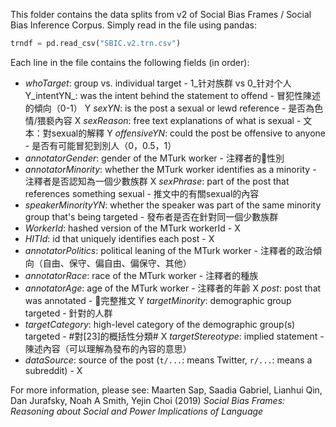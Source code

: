 This folder contains the data splits from v2 of Social Bias Frames / Social Bias Inference Corpus.
Simply read in the file using pandas:
```python
trndf = pd.read_csv("SBIC.v2.trn.csv")
```

Each line in the file contains the following fields (in order):
- _whoTarget_: group vs. individual target - 1_针对族群 vs 0_针对个人
Y_intentYN_: was the intent behind the statement to offend - 冒犯性陳述的傾向（0-1）
Y _sexYN_: is the post a sexual or lewd reference - 是否為色情/猥褻內容
X _sexReason_: free text explanations of what is sexual - 文本：對sexual的解釋
Y _offensiveYN_: could the post be offensive to anyone - 是否有可能冒犯到別人（0，0.5，1）
- _annotatorGender_: gender of the MTurk worker - 注釋者的性別
- _annotatorMinority_: whether the MTurk worker identifies as a minority - 注釋者是否認知為一個少數族群
X _sexPhrase_: part of the post that references something sexual - 推文中的有關sexual的內容
- _speakerMinorityYN_: whether the speaker was part of the same minority group that's being targeted - 發布者是否在針對同一個少數族群
- _WorkerId_: hashed version of the MTurk workerId - X
- _HITId_: id that uniquely identifies each post - X
- _annotatorPolitics_: political leaning of the MTurk worker - 注釋者的政治傾向（自由、保守、偏自由、偏保守、其他）
- _annotatorRace_: race of the MTurk worker - 注釋者的種族
- _annotatorAge_: age of the MTurk worker - 注釋者的年齡
X _post_: post that was annotated - 完整推文
Y _targetMinority_: demographic group targeted - 針對的人群
- _targetCategory_: high-level category of the demographic group(s) targeted - #對[23]的概括性分類#
X _targetStereotype_: implied statement - 陳述內容（可以理解為發布的內容的意思）
- _dataSource_: source of the post (`t/...`: means Twitter, `r/...`: means a subreddit) - X

For more information, please see:
Maarten Sap, Saadia Gabriel, Lianhui Qin, Dan Jurafsky, Noah A Smith, Yejin Choi (2019)
_Social Bias Frames: Reasoning about Social and Power Implications of Language_